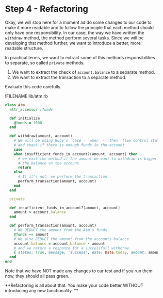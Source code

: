 # Step 4 - Refactoring

Okay, we will stop here for a moment ad do some changes to our code to make it more readable and to follow the principle that each method should only have one responsibility. In our case, the way we have written the `withdraw` method, the method perform several tasks. Since we will be developing that method further, we want to introduce a better, more readable structure.

In practical terms, we want to extract some of this methods responsibilities to separate, so called `private` methods. 

1. We want to extract the check of `account.balance` to a separate method.
2. We want to extract the transaction to a separate method.

Evaluate this code carefully.

!FILENAME lib/atm.rb
```ruby 
class Atm
  attr_accessor :funds

  def initialize
    @funds = 1000
  end

  def withdraw(amount, account)
    # We will be using Ruby's `case`- `when` - `then` flow control statement
    # and check if there is enough funds in the account
    case
    when insufficient_funds_in_account?(amount, account) then
      # we exit the method if the amount we want to withdraw is bigger than
      # the balance on the account
      return
    else
      # If it's not, we perform the transaction
      perform_transaction(amount, account)
    end
  end

  private

  def insufficient_funds_in_account?(amount, account)
    amount > account.balance
  end

  def perform_transaction(amount, account)
    # We DEDUCT the amount from the Atm's funds
    @funds -= amount
    # We also DEDUCT the amount from the accounts balance
    account.balance = account.balance - amount
    # and we return a responce for a successfull withdraw.
    { status: true, message: 'success', date: Date.today, amount: amount }
  end
end

```

Note that we have NOT made any changes to our test and if you run them now, they should all pass green. 

**Refactoring is all about that. You make your code better WITHOUT introducing any new functionality. **

